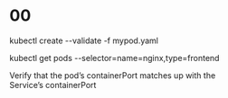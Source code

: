 # 00

kubectl create --validate -f mypod.yaml

kubectl get pods --selector=name=nginx,type=frontend

Verify that the pod’s containerPort matches up with the Service’s containerPort
